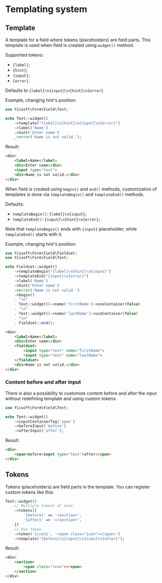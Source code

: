 # Templating system

## Template

A template for a field where tokens (placeholders) are field parts. This template is used when field is created using 
`widget()` method.

Supported tokens:

- `{label}`;
- `{hint}`;
- `{input}`;
- `{error}`.

Defaults to `{label}\n{input}\n{hint}\n{error}`.

Example, changing hint's position:

```php
use Yiisoft\Form\Field\Text;

echo Text::widget()
    ->template("{label}\n{hint}\n{input}\n{error}")
    ->label('Name')
    ->hint('Enter name')
    _>error('Name is not valid.');
```

Result:

```html
<div>
    <label>Name</label>
    <div>Enter name</div>
    <input type="text">
    <div>Name is not valid.</div>
</div>
```

When field is created using `begin()` and `end()` methods, customization of templates is done via `templateBegin()` and
`templateEnd()` methods.

Defaults:

- `templateBegin()`: `{label}\n{input}`;
- `templateEnd()`: `{input}\n{hint}\n{error}`;

Note that `templateBegin()` ends with `{input}` placeholder, while `templateEnd()` starts with it.

Example, changing hint's position:

```php
use Yiisoft\Form\Field\Fieldset;
use Yiisoft\Form\Field\Text;

echo Fieldset::widget()
    ->templateBegin("{label}\n{hint}\n{input}")
    ->templateEnd("{input}\n{error}")
    ->label('Name')
    ->hint('Enter name')
    ->error('Name is not valid.')
    ->begin()
    . "\n"
    . Text::widget()->name('firstName')->useContainer(false)
    . "\n"
    . Text::widget()->name('lastName')->useContainer(false)
    . "\n"
    . Fieldset::end();
```

```html
<div>
    <label>Name</label>
    <div>Enter name</div>
    <fieldset>
        <input type="text" name="firstName">
        <input type="text" name="lastName">
    </fieldset>
    <div>Name is not valid.</div>
</div>
```

### Content before and after input

There is also a possibility to customize content before and after the input without redefining template and using custom
tokens:

```php
use Yiisoft\Form\Field\Text;

echo Text::widget()
    ->inputContainerTag('span')
    ->beforeInput('before')
    ->afterInput('after');
```

Result:

```html
<div>
    <span>before<input type="text">after</span>
</div>
```

## Tokens

Tokens (placeholders) are field parts in the template. You can register custom tokens like this:

```php
Text::widget()
    // Multiple tokens at once
    ->tokens([
        '{before}' => '<section>',
        '{after}' => '</section>',
    ])
    // One token
    ->token('{icon}', '<span class="icon"></span>')
    ->template("{before}\n{input}\n{icon}\n{after}");
```

Result:

```html
<div>
    <section>
        <span class="icon"></span>
    </section>
</div>
```
